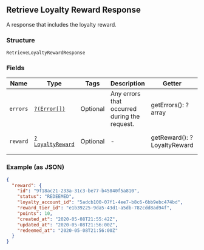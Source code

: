 ## Retrieve Loyalty Reward Response

A response that includes the loyalty reward.

### Structure

`RetrieveLoyaltyRewardResponse`

### Fields

| Name | Type | Tags | Description | Getter | Setter |
|  --- | --- | --- | --- | --- | --- |
| `errors` | [`?(Error[])`](/doc/models/error.md) | Optional | Any errors that occurred during the request. | getErrors(): ?array | setErrors(?array errors): void |
| `reward` | [`?LoyaltyReward`](/doc/models/loyalty-reward.md) | Optional | -  | getReward(): ?LoyaltyReward | setReward(?LoyaltyReward reward): void |

### Example (as JSON)

```json
{
  "reward": {
    "id": "9f18ac21-233a-31c3-be77-b45840f5a810",
    "status": "REDEEMED",
    "loyalty_account_id": "5adcb100-07f1-4ee7-b8c6-6bb9ebc474bd",
    "reward_tier_id": "e1b39225-9da5-43d1-a5db-782cdd8ad94f",
    "points": 10,
    "created_at": "2020-05-08T21:55:42Z",
    "updated_at": "2020-05-08T21:56:00Z",
    "redeemed_at": "2020-05-08T21:56:00Z"
  }
}
```

